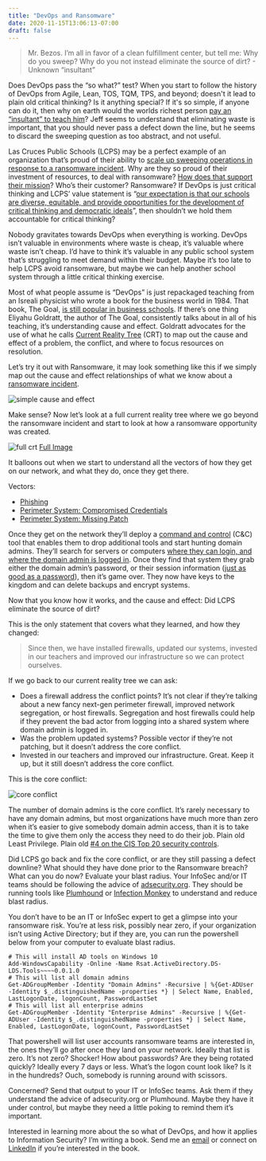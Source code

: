 ```yaml
---
title: "DevOps and Ransomware"
date: 2020-11-15T13:06:13-07:00
draft: false
---
```


> Mr. Bezos. I’m all in favor of a clean fulfillment center, but tell me: Why do you sweep? Why do you not instead eliminate the source of dirt? - Unknown “insultant”

Does DevOps pass the “so what?” test? When you start to follow the history of DevOps from Agile, Lean, TOS, TQM, TPS, and beyond; doesn't it lead to plain old critical thinking? Is it anything special? If it's so simple, if anyone can do it, then why on earth would the worlds richest person [pay an “insultant” to teach him](https://youtu.be/O4MtQGRIIuA?t=1250)? Jeff seems to understand that eliminating waste is important, that you should never pass a defect down the line, but he seems to discard the sweeping question as too abstract, and not useful. 

Las Cruces Public Schools (LCPS) may be a perfect example of an organization that’s proud of their ability to [scale up sweeping operations in response to a ransomware incident](https://www.lcsun-news.com/story/news/education/lcps/2020/11/14/las-cruces-public-schools-what-ransomware-attack-taught-us/6296955002/). Why are they so proud of their investment of resources, to deal with ransomware? [How does that support their mission](http://www.lcps.net/district-overview/)? Who’s their customer? Ransomware? If DevOps is just critical thinking and LCPS’ value statement is “[our expectation is that our schools are diverse, equitable, and provide opportunities for the development of critical thinking and democratic ideals](http://www.lcps.net/district-overview/)”, then shouldn’t we hold them accountable for critical thinking?

Nobody gravitates towards DevOps when everything is working. DevOps isn’t valuable in environments where waste is cheap, it’s valuable where waste isn’t cheap. I’d have to think it’s valuable in any public school system that’s struggling to meet demand within their budget. Maybe it’s too late to help LCPS avoid ransomware, but maybe we can help another school system through a little critical thinking exercise.

Most of what people assume is “DevOps” is just repackaged teaching from an Isreali physicist who wrote a book for the business world in 1984. That book, The Goal, [is still popular in business schools](https://slate.com/business/2012/06/the-goal-eli-goldratts-gripping-thriller-about-operations-theory.html). If there’s one thing Eliyahu Goldratt, the author of The Goal, consistently talks about in all of his teaching, it’s understanding cause and effect. Goldratt advocates for the use of what he calls [Current Reality Tree](https://en.wikipedia.org/wiki/Current_reality_tree_(theory_of_constraints)) (CRT) to map out the cause and effect of a problem, the conflict, and where to focus resources on resolution.

Let’s try it out with Ransomware, it may look something like this if we simply map out the cause and effect relationships of what we know about a [ransomware incident](https://thedfirreport.com/2020/11/05/ryuk-speed-run-2-hours-to-ransom/).

![simple cause and effect](/20201115-crt-1.png)


Make sense? Now let’s look at a full current reality tree where we go beyond the ransomware incident and start to look at how a ransomware opportunity was created.

![full crt](/20201115-crt-2.png)
[Full Image](/20201115-crt-2.png)

It balloons out when we start to understand all the vectors of how they get on our network, and what they do, once they get there.

Vectors:
* [Phishing](https://thedfirreport.com/2020/11/05/ryuk-speed-run-2-hours-to-ransom/)
* [Perimeter System: Compromised Credentials](https://blog.malwarebytes.com/security-world/business-security-world/2018/08/protect-rdp-access-ransomware-attacks/)
* [Perimeter System: Missing Patch](https://www.bleepingcomputer.com/news/security/black-kingdom-ransomware-hacks-networks-with-pulse-vpn-flaws/)

Once they get on the network they’ll deploy a [command and control](https://www.theregister.com/2020/09/24/cobalt_strike_cisco_talos/) (C&C) tool that enables them to drop additional tools and start hunting domain admins. They’ll search for servers or computers [where they can login, and where the domain admin is logged in](https://github.com/BloodHoundAD/BloodHound). Once they find that system they grab either the domain admin’s password, or their session information ([just as good as a password](https://en.wikipedia.org/wiki/Pass_the_hash)), then it’s game over. They now have keys to the kingdom and can delete backups and encrypt systems.

Now that you know how it works, and the cause and effect: Did LCPS eliminate the source of dirt? 

This is the only statement that covers what they learned, and how they changed:

>Since then, we have installed firewalls, updated our systems, invested in our teachers and improved our infrastructure so we can protect ourselves.


If we go back to our current reality tree we can ask: 

* Does a firewall address the conflict points? It’s not clear if they’re talking about a new fancy next-gen perimeter firewall, improved network segregation, or host firewalls. Segregation and host firewalls could help if they prevent the bad actor from logging into a shared system where domain admin is logged in.
* Was the problem updated systems? Possible vector if they’re not patching, but it doesn’t address the core conflict.
* Invested in our teachers and improved our infrastructure. Great. Keep it up, but it still doesn’t address the core conflict. 


This is the core conflict:

![core conflict](/20201115-crt-3.png)

The number of domain admins is the core conflict. It’s rarely necessary to have any domain admins, but most organizations have much more than zero when it’s easier to give somebody domain admin access, than it is to take the time to give them only the access they need to do their job. Plain old Least Privilege. Plain old [#4 on the CIS Top 20 security controls](https://www.cisecurity.org/controls/controlled-use-of-administrative-privileges/).

Did LCPS go back and fix the core conflict, or are they still passing a defect downline? What should they have done prior to the Ransomware breach? What can you do now? Evaluate your blast radius. Your InfoSec and/or IT teams should be following the advice of [adsecurity.org](https://adsecurity.org/). They should be running tools like [Plumhound](https://github.com/PlumHound/PlumHound) or [Infection Monkey](https://www.guardicore.com/infectionmonkey/) to understand and reduce blast radius.

You don’t have to be an IT or InfoSec expert to get a glimpse into your ransomware risk. You’re at less risk, possibly near zero, if your organization isn’t using Active Directory; but if they are, you can run the powershell below from your computer to evaluate blast radius.


    # This will install AD tools on Windows 10
    Add-WindowsCapability -Online -Name Rsat.ActiveDirectory.DS-LDS.Tools~~~~0.0.1.0
    # This will list all domain admins
    Get-ADGroupMember -Identity "Domain Admins" -Recursive | %{Get-ADUser -Identity $_.distinguishedName -properties *} | Select Name, Enabled, LastLogonDate, logonCount, PasswordLastSet
    # This will list all enterprise admins
    Get-ADGroupMember -Identity "Enterprise Admins" -Recursive | %{Get-ADUser -Identity $_.distinguishedName -properties *} | Select Name, Enabled, LastLogonDate, logonCount, PasswordLastSet

That powershell will list user accounts ransomware teams are interested in, the ones they’ll go after once they land on your network. Ideally that list is zero. It’s not zero? Shocker! How about passwords? Are they being rotated quickly? Ideally every 7 days or less. What’s the logon count look like? Is it in the hundreds? Ouch, somebody is running around with scissors.

Concerned? Send that output to your IT or InfoSec teams. Ask them if they understand the advice of adsecurity.org or Plumhound. Maybe they have it under control, but maybe they need a little poking to remind them it’s important.

Interested in learning more about the so what of DevOps, and how it applies to Information Security? I’m writing a book. Send me an [email](mailto:devops.book@ericalexander.org?subject=book&body=Let%20me%20know%20when%20it's%20out) or connect on [LinkedIn](https://www.linkedin.com/in/ericalexanderorg) if you’re interested in the book. 

